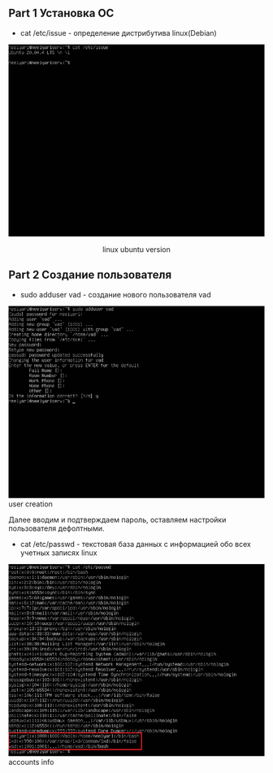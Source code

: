 ## Part 1 Установка ОС ##

* cat /etc/issue - определение дистрибутива linux(Debian)

![linux ubuntu version](/Screenshots/part_1.jpg)
            <center>linux ubuntu version</center>
            
## Part 2 Создание пользователя ##

* sudo adduser vad - создание нового пользователя vad

![user creation](/Screenshots/part_2.1.jpg)
            user creation  

Далее вводим и подтверждаем пароль, оставляем настройки пользователя дефолтными.

* cat /etc/passwd - текстовая база данных с информацией обо всех учетных записях linux

![accounts info](/Screenshots/part_2.2.jpg)
            accounts info  


